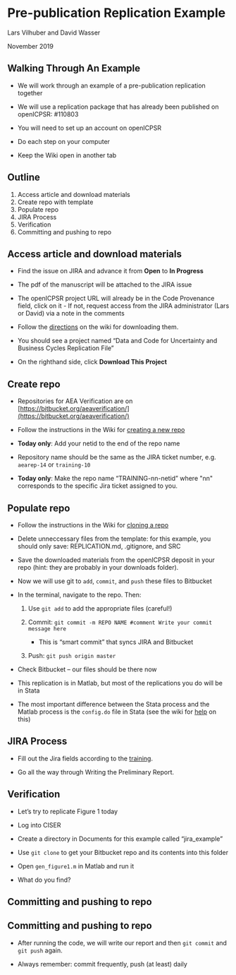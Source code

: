 # Pre-publication Replication Example

Lars Vilhuber and David Wasser

November 2019



## Walking Through An Example

-   We will work through an example of a pre-publication replication
    together

-   We will use a replication package that has already been published on
    openICPSR: \#110803

-   You will need to set up an account on openICPSR

-   Do each step on your computer

-   Keep the Wiki open in another tab


## Outline

1. Access article and download materials
2. Create repo with template
3. Populate repo
5. JIRA Process
6. Verification
7. Committing and pushing to repo

## Access article and download materials

-   Find the issue on JIRA and advance it from **Open** to **In
    Progress**

-   The pdf of the manuscript will be attached to the JIRA issue

-   The openICPSR project URL will already be in the Code Provenance field, click on it
        - If not, request access from the JIRA administrator (Lars or David) via a note in the comments
-   Follow the [directions](https://github.com/labordynamicsinstitute/replicability-training/blob/master/openICPSR_training.md) on the wiki for downloading them.

-   You should see a project named “Data and Code for Uncertainty and Business Cycles Replication File”

-   On the righthand side, click **Download This Project**

## Create repo

-   Repositories for AEA Verification are on
    [https://bitbucket.org/aeaverification/](https://bitbucket.org/aeaverification/)

-   Follow the instructions in the Wiki for [creating a new repo](https://github.com/labordynamicsinstitute/replicability-training/wiki/Setting-up-a-repository-on-Bitbucket)

-   **Today only**: Add your netid to the end of the repo name

-   Repository name should be the same as the JIRA ticket number, e.g.
    `aearep-14` or `training-10`

-   **Today only**: Make the repo name “TRAINING-nn-netid” where "nn" corresponds to the specific Jira ticket assigned to you.

## Populate repo

-   Follow the instructions in the Wiki for [cloning a repo](https://github.com/labordynamicsinstitute/replicability-training/wiki/Populating_repository_for_replication)

-   Delete unneccessary files from the template: for this example, you should only save: REPLICATION.md, .gitignore,
    and SRC

-   Save the downloaded materials from the openICPSR deposit in your repo (hint: they are probably in your downloads folder).

-   Now we will use git to `add`, `commit`, and `push` these files to Bitbucket

-   In the terminal, navigate to the repo. Then:

    1.  Use `git add` to add the appropriate files (careful!)

    2.  Commit:
        `git commit -m REPO NAME #comment Write your commit message here`

        -   This is “smart commit” that syncs JIRA and Bitbucket

    3.  Push: `git push origin master`

-   Check Bitbucket – our files should be there now

-   This replication is in Matlab, but most of the replications you do will be in Stata

-   The most important difference between the Stata process and the Matlab process is the `config.do` file in Stata (see the wiki for [help](https://github.com/labordynamicsinstitute/replicability-training/wiki/Prepare_and_run_replication) on this)

## JIRA Process

-   Fill out the Jira fields according to the [training](https://github.com/labordynamicsinstitute/replicability-training/blob/master/jira-workflow-training.md). 

-   Go all the way through Writing the Preliminary Report.
    
## Verification

-   Let’s try to replicate Figure 1 today

-   Log into CISER

-   Create a directory in Documents for this example called
    “jira_example”

-   Use `git clone` to get your Bitbucket repo and its contents into this folder

-   Open `gen_figure1.m` in Matlab and run it

-   What do you find?

Committing and pushing to repo
------------------------------

## Committing and pushing to repo

-   After running the code, we will write our report and then `git commit` and `git push` again.

-   Always remember: commit frequently, push (at least) daily


